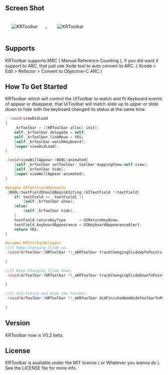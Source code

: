 ## Screen Shot

<img src="https://dl.dropbox.com/u/83663874/GitHubs/KRToolbar-1.png" alt="KRToolbar" title="KRToolbar" style="margin: 20px;" class="center" />
。
<img src="https://dl.dropbox.com/u/83663874/GitHubs/KRToolbar-2.png" alt="KRToolbar" title="KRToolbar" style="margin: 20px;" class="center" />

## Supports

KRToolbar supports MRC ( Manual Reference Counting ), if you did want it support to ARC, that just use Xode tool to auto convert to ARC. ( Xcode > Edit > Refactor > Convert to Objective-C ARC )

## How To Get Started

KRToolbar which will control the UIToolbar to watch and fit Keyboard events of appear or disappear, that UIToolbar will match slide up to upper or slide down to hide with the keyboard changed its status at the same time.

``` objective-c
- (void)viewDidLoad
{
    _krToolbar = [[KRToolbar alloc] init];
    self._krToolbar.delegate = self;
    self._krToolbar.linkMove = YES;
    [self._krToolbar watchKeyboard];
    [super viewDidLoad];
}

-(void)viewWillAppear:(BOOL)animated{
    [self._krToolbar setToolbar:_toolbar mappingView:self.view];
    [self._krToolbar hide];
    [super viewWillAppear:animated];
}

#pragma UITextFieldDelegate
-(BOOL)textFieldShouldBeginEditing:(UITextField *)textField{
    if( textField == _textField1 ){
        [self._krToolbar show];
    }else{
        [self._krToolbar hide];
    }
    textField.returnKeyType      = UIReturnKeyDone;
    textField.keyboardAppearance = UIKeyboardAppearanceAlert;
    return YES;
}

#pragma KRToolbarDelegate
//It Keep Changing Slide up.
-(void)krToolbar:(KRToolbar *)_aKRToolbar trackChangingSlideUpToPoints:(CGPoint)_toPoints{
	
}

//It Keep Changing Slide down.
-(void)krToolbar:(KRToolbar *)_aKRToolbar trackChangingSlideDownToPoints:(CGPoint)_toPoints{
	
}

//It did Finish and Hide the Toolbar.
-(void)krToolbar:(KRToolbar *)_aKRToolbar didFinishedAndHideToolbarToPoints:(CGPoint)_toPoints{
    
}
```

## Version

KRToolbar now is V0.2 beta.

## License

KRToolbar is available under the MIT license ( or Whatever you wanna do ). See the LICENSE file for more info.
